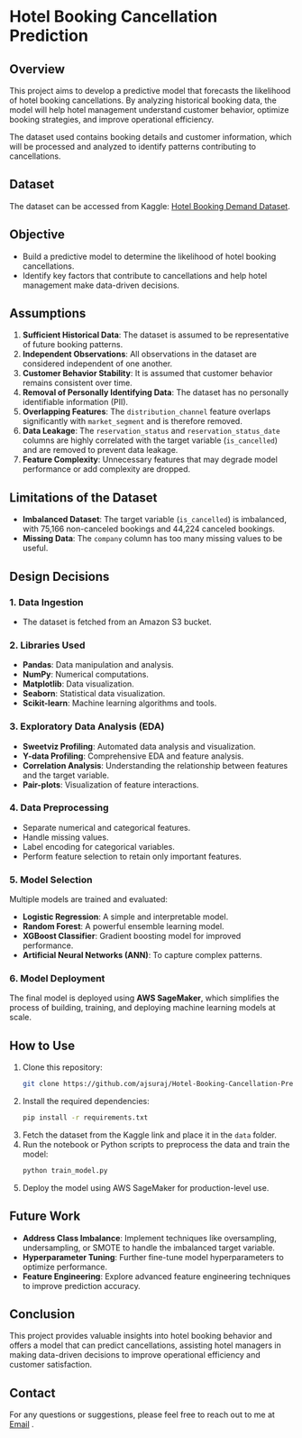 # Hotel Booking Cancellation Prediction

## Overview

This project aims to develop a predictive model that forecasts the likelihood of hotel booking cancellations. By analyzing historical booking data, the model will help hotel management understand customer behavior, optimize booking strategies, and improve operational efficiency.

The dataset used contains booking details and customer information, which will be processed and analyzed to identify patterns contributing to cancellations.

## Dataset

The dataset can be accessed from Kaggle: [Hotel Booking Demand Dataset](https://www.kaggle.com/datasets/jessemostipak/hotel-booking-demand).

## Objective

- Build a predictive model to determine the likelihood of hotel booking cancellations.
- Identify key factors that contribute to cancellations and help hotel management make data-driven decisions.

## Assumptions

1. **Sufficient Historical Data**: The dataset is assumed to be representative of future booking patterns.
2. **Independent Observations**: All observations in the dataset are considered independent of one another.
3. **Customer Behavior Stability**: It is assumed that customer behavior remains consistent over time.
4. **Removal of Personally Identifying Data**: The dataset has no personally identifiable information (PII).
5. **Overlapping Features**: The `distribution_channel` feature overlaps significantly with `market_segment` and is therefore removed.
6. **Data Leakage**: The `reservation_status` and `reservation_status_date` columns are highly correlated with the target variable (`is_cancelled`) and are removed to prevent data leakage.
7. **Feature Complexity**: Unnecessary features that may degrade model performance or add complexity are dropped.

## Limitations of the Dataset

- **Imbalanced Dataset**: The target variable (`is_cancelled`) is imbalanced, with 75,166 non-canceled bookings and 44,224 canceled bookings.
- **Missing Data**: The `company` column has too many missing values to be useful.

## Design Decisions

### 1. Data Ingestion
- The dataset is fetched from an Amazon S3 bucket.

### 2. Libraries Used
- **Pandas**: Data manipulation and analysis.
- **NumPy**: Numerical computations.
- **Matplotlib**: Data visualization.
- **Seaborn**: Statistical data visualization.
- **Scikit-learn**: Machine learning algorithms and tools.

### 3. Exploratory Data Analysis (EDA)
- **Sweetviz Profiling**: Automated data analysis and visualization.
- **Y-data Profiling**: Comprehensive EDA and feature analysis.
- **Correlation Analysis**: Understanding the relationship between features and the target variable.
- **Pair-plots**: Visualization of feature interactions.

### 4. Data Preprocessing
- Separate numerical and categorical features.
- Handle missing values.
- Label encoding for categorical variables.
- Perform feature selection to retain only important features.

### 5. Model Selection
Multiple models are trained and evaluated:
- **Logistic Regression**: A simple and interpretable model.
- **Random Forest**: A powerful ensemble learning model.
- **XGBoost Classifier**: Gradient boosting model for improved performance.
- **Artificial Neural Networks (ANN)**: To capture complex patterns.

### 6. Model Deployment
The final model is deployed using **AWS SageMaker**, which simplifies the process of building, training, and deploying machine learning models at scale.

## How to Use

1. Clone this repository:
    ```bash
    git clone https://github.com/ajsuraj/Hotel-Booking-Cancellation-Prediction.git
    ```
2. Install the required dependencies:
    ```bash
    pip install -r requirements.txt
    ```
3. Fetch the dataset from the Kaggle link and place it in the `data` folder.
4. Run the notebook or Python scripts to preprocess the data and train the model:
    ```bash
    python train_model.py
    ```
5. Deploy the model using AWS SageMaker for production-level use.

## Future Work

- **Address Class Imbalance**: Implement techniques like oversampling, undersampling, or SMOTE to handle the imbalanced target variable.
- **Hyperparameter Tuning**: Further fine-tune model hyperparameters to optimize performance.
- **Feature Engineering**: Explore advanced feature engineering techniques to improve prediction accuracy.

## Conclusion

This project provides valuable insights into hotel booking behavior and offers a model that can predict cancellations, assisting hotel managers in making data-driven decisions to improve operational efficiency and customer satisfaction.

## Contact

For any questions or suggestions, please feel free to reach out to me at [Email](suraj.dataml@gmail.com) .

